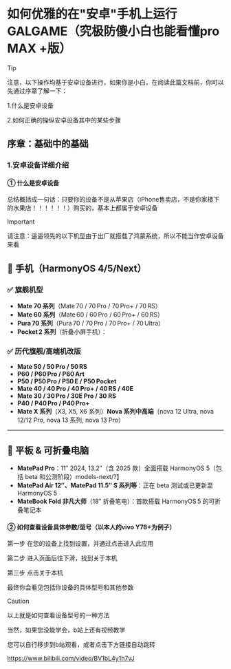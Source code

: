 # 如何优雅的在"安卓"手机上运行GALGAME（究极防傻小白也能看懂pro MAX +版）

> [!TIP]
>
> 注意，以下操作均基于安卓设备进行，如果你是小白，在阅读此篇文档前，你可以先通过序章了解一下：
>
> 1.什么是安卓设备
>
> 2.如何正确的操纵安卓设备其中的某些步骤

## 序章：基础中的基础

### 1.安卓设备详细介绍

#### ① 什么是安卓设备

总结概括成一句话：只要你的设备不是从苹果店（iPhone售卖店，不是你家楼下的水果店！！！！！！）购买的，基本上都属于安卓设备

> [!IMPORTANT]
>
> 请注意：遥遥领先的以下机型由于出厂就搭载了鸿蒙系统，所以不能当作安卓设备来看
>
> ## 📱 手机（HarmonyOS 4/5/Next）
>
> ### ✅ 旗舰机型
>
> - **Mate 70 系列**（Mate 70 / 70 Pro / 70 Pro+ / 70 RS）
> - **Mate 60 系列**（Mate 60 / 60 Pro / 60 Pro+ / 60 RS）
> - **Pura 70 系列**（Pura 70 / 70 Pro / 70 Pro+ / 70 Ultra）
> - **Pocket 2 系列**（折叠小屏手机）：
>
> ### ✅ 历代旗舰/高端机改版
>
> - **Mate 50 / 50 Pro / 50 RS**
> - **P60 / P60 Pro / P60 Art**
> - **P50 / P50 Pro / P50 E / P50 Pocket**
> - **Mate 40 / 40 Pro / 40 Pro+ / 40 RS / 40E**
> - **Mate 30 / 30 Pro / 30E Pro / 30 RS**
> - **P40 / P40 Pro / P40 Pro+**
> - **Mate X 系列**（X3, X5, X6 系列）**Nova 系列中高端**（nova 12 Ultra, nova 12/12 Pro, nova 13 系列, nova 13 Pro）
>
> ------
>
> ## 📄 平板 & 可折叠电脑
>
> - **MatePad Pro**：11″ 2024, 13.2″（含 2025 款）全面搭载 HarmonyOS 5（包括 beta 和公测阶段）models-next/?】
> - **MatePad Air 12″、MatePad 11.5″ S 系列等**：正在 beta 测试或已更新至 HarmonyOS 5 
> - **MateBook Fold 非凡大师**（18″ 折叠笔电）：首款搭载 HarmonyOS 5 的可折叠笔记本

#### ② 如何查看设备具体参数/型号（以本人的vivo Y78+为例子）

第一步
在您的设备上找到设置，并通过点击进入此应用

第二步
进入页面后往下滑，找到关于本机

第三步
点击关于本机

最终你会看见包括你设备的具体型号和其他参数

> [!CAUTION]
>
> 以上就是如何查看设备型号的一种方法
>
> 当然，如果您没能学会，b站上还有视频教学
>
> 您可以自行移步到b站观看，或者点击下方链接自动跳转
>
> https://www.bilibili.com/video/BV1bL4y1h7vJ













